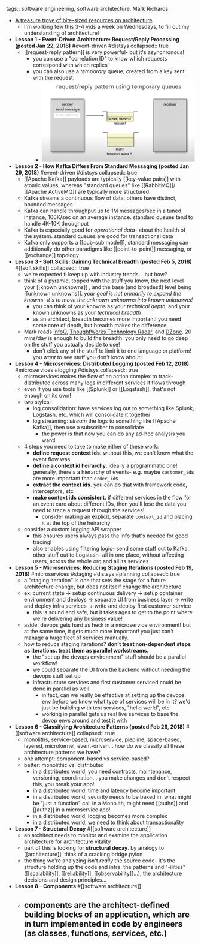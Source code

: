 tags:: software engineering, software architecture, Mark Richards

- [A treasure trove of bite-sized resources on architecture](https://www.developertoarchitect.com/lessons/)
	- I'm working few this 3-4 vids a week on Wednesdays, to fill out my understanding of architecture!
- **Lesson 1 - Event-Driven Architecture: Request/Reply Processing (posted Jan 22, 2018)** #event-driven #distsys
  collapsed:: true
	- [[request-reply pattern]] is very powerful- but it's asynchronous!
		- you can use a "correlation ID" to know which requests correspond with which replies
		- you can also use a _temporary_ queue, created from a key sent with the request:
			- ![image.png](../assets/image_1705018515144_0.png)
- **Lesson 2 - How Kafka Differs From Standard Messaging (posted Jan 29, 2018)** #event-driven #distsys
  collapsed:: true
	- [[Apache Kafka]] payloads are typically [[key-value pairs]] with atomic values, whereas "standard queues" like [[RabbitMQ]]/ [[Apache ActiveMQ]] are typically more structured
	- Kafka streams a continuous flow of data, others have distinct, bounded messages
	- Kafka can handle throughput up to 1M messages/sec in a tuned instance, 100K/sec on an average instance. standard queues tend to handle 4K-10K throughput
	- Kafka is especially good for *operational data*- about the health of the system. standard queues are good for transactional data
	- Kafka only supports a [[pub-sub model]], standard messaging can additionally do other paradigms like [[point-to-point]] messaging, or [[exchange]] topology
- **Lesson 3 - Soft Skills: Gaining Technical Breadth (posted Feb 5, 2018)** #[[soft skills]]
  collapsed:: true
	- we're expected ti keep up with industry trends... but how?
	- think of a pyramid, topped with the stuff you know, the next level your [[known unknowns]] , and the base (and broadest!) level being [[unknown unknowns]]. *your goal is not primarily to expand the knowns- it's to move the unknown unknowns into known unknowns!*
		- you can think of your knowns as your *technical depth*, and your known unknowns as your *technical breadth*
		- as an architect, breadth becomes more important! you need some core of depth, but breadth makes the difference
	- Mark reads [InfoQ](https://www.infoq.com/), [ThoughtWorks Technology Radar](https://www.thoughtworks.com/radar), and [DZone](https://dzone.com/). 20 mins/day is enough to build the breadth. you only need to go deep on the stuff you actually decide to use!
		- don't click any of the stuff to limit it to one language or platform! you _want_ to see stuff you don't know about!
- **Lesson 4 - Microservices: Distributed Logging (posted Feb 12, 2018)** #microservices #logging #distsys
  collapsed:: true
	- microservices makes the flow of an action complex to track- distributed across many logs in different services it flows through
	- even if you use tools like [[Splunk]] or [[Logstash]], that's not enough on its own!
	- two styles:
		- log consolidation: have services log out to something like Splunk, Logstash, etc. which will consolidate it together
		- log streaming: *stream* the logs to something like [[Apache Kafka]], then use a subscriber to consolidate
			- the power is that now you can do any ad-hoc analysis you want!
	- 4 steps you need to take to make either of these work:
		- **define request context ids.** without this, we can't know what the event flow was.
		- **define a context id heirarchy**. ideally a programmatic one! generally, there's a hierarchy of events- e.g. maybe `customer_id`s are more important than `order_id`s
		- **extract the context ids.** you can do that with framework code, interceptors, etc
		- **make context ids consistent.** if different services in the flow for an event care about different IDs, then you'll lose the data you need to trace a request through the services!
			- consider making an explicit, separate `context_id` and placing it at the top of the heirarchy
	- consider a custom logging API wrapper
		- this ensures users always pass the info that's needed for good tracing!
		- also enables using filtering logic- send some stuff out to Kafka, other stuff out to Logstash- all in one place, without affecting users, across the whole org and all its services
- **Lesson 5 - Microservices: Reducing Staging Iterations (posted Feb 19, 2018)** #microservices #staging #distsys #planning
  collapsed:: true
	- a "staging iteration" is one that sets the stage for a future architecture change, but does not itself change the architecture
	- ex: current state -> setup continuous delivery -> setup container environment and deploys -> separate UI from business layer -> write and deploy infra services -> write and deploy first customer service
		- this is sound and safe, but it takes ages to get to the point where we're delivering any business value!
	- aside: devops gets hard as heck in a microservice environment! but at the same time, it gets much more important! you just can't manage a huge fleet of services manually.
	- how to reduce staging iterations? **don't treat non-dependent steps as iterations. treat them as parallel workstreams.**
		- the "set up the devops environment" stuff should be a parallel workflow!
		- we could separate the UI from the backend without needing the devops stuff set up
		- infrastructure services and first customer serviced could be done in parallel as well
			- in fact, can we really be effective at setting up the devops env _before_ we know what type of services will be in it? we'd just be building with test services, "hello world", etc
			- working in parallel gets us real live services to base the devop envs around and test it with
- **Lesson 6 - Classifying Architecture Patterns (posted Feb 26, 2018)** #[[software architecture]]
  collapsed:: true
	- monoliths, service-based, microservice, piepline, space-based, layered, microkernel, event-driven... how do we classify all these architecture patterns we have?
	- one attempt: component-based vs service-based?
	- better: monolithic vs. distributed
		- in a distributed world, you need contracts, maintenance, versioning, coordination... you make changes and don't respect this, you break your app!
		- in a distributed world. time and latency become important
		- in a distributed world, security needs to be baked in. what might be "just a function" call in a Monolith, might need [[authn]] and [[authz]] in a microservice app!
		- in a distributed world, logging becomes more complex
		- in a distributed world, we need to think about transactionality
- **Lesson 7 - Structural Decay** #[[software architecture]]
	- an architect needs to monitor and examine the application architecture for architecture vitality
	- part of this is looking for **structural decay**. by analogy to [[architecture]], think of a cracking bridge pylon
	- the thing we're analyzing isn't _really_ the source code- it's the structure holding up the code and infra. the patterns and "-ilities" ([[scalability]], [[reliability]], [[observability]]...), the architecture decisions and design principles...
- **Lesson 8 - Components** #[[software architecture]]
	- components are the architect-defined building blocks of an application, which are in turn implemented in code by engineers (as classes, functions, services, etc.)
		-